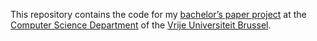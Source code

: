 This repository contains the code for my [bachelor’s paper project](https://caliweb.cumulus.vub.ac.be/caliweb/?page=course-offer&id=006306&language=en) at the [Computer Science Department](http://dinf.vub.ac.be) of the [Vrije Universiteit Brussel](http://www.vub.ac.be/en).